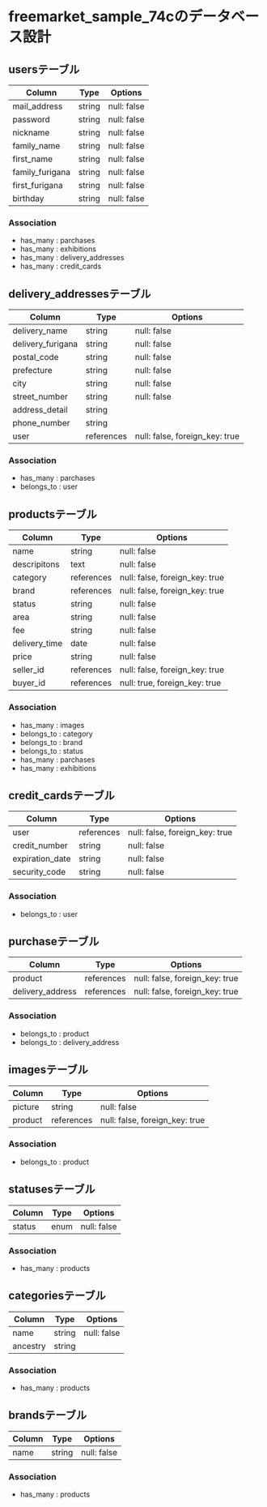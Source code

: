 # freemarket_sample_74cのデータベース設計
## usersテーブル
|Column|Type|Options|
|------|----|-------|
|mail_address|string|null: false|
|password|string|null: false|
|nickname|string|null: false|
|family_name|string|null: false|
|first_name|string|null: false|
|family_furigana|string|null: false|
|first_furigana|string|null: false|
|birthday|string|null: false|
### Association
- has_many : parchases
- has_many : exhibitions
- has_many : delivery_addresses
- has_many : credit_cards

## delivery_addressesテーブル
|Column|Type|Options|
|------|----|-------|
|delivery_name|string|null: false|
|delivery_furigana|string|null: false|
|postal_code|string|null: false|
|prefecture|string|null: false|
|city|string|null: false|
|street_number|string|null: false|
|address_detail|string||
|phone_number|string||
|user|references|null: false, foreign_key: true|
### Association
- has_many : parchases
- belongs_to : user
## productsテーブル
|Column|Type|Options|
|------|----|-------|
|name|string|null: false|
|descripitons|text|null: false|
|category|references|null: false, foreign_key: true|
|brand|references|null: false, foreign_key: true|
|status|string|null: false|
|area|string|null: false|
|fee|string|null: false|
|delivery_time|date|null: false|
|price|string|null: false|
|seller_id|references|null: false, foreign_key: true|
|buyer_id|references|null: true, foreign_key: true|
### Association
- has_many : images
- belongs_to : category
- belongs_to : brand
- belongs_to : status
- has_many : parchases
- has_many : exhibitions
## credit_cardsテーブル
|Column|Type|Options|
|------|----|-------|
|user|references|null: false, foreign_key: true|
|credit_number|string|null: false|
|expiration_date|string|null: false|
|security_code|string|null: false|
### Association
- belongs_to : user
## purchaseテーブル
|Column|Type|Options|
|------|----|-------|
|product|references|null: false, foreign_key: true|
|delivery_address|references|null: false, foreign_key: true|
### Association
- belongs_to : product
- belongs_to : delivery_address
## imagesテーブル
|Column|Type|Options|
|------|----|-------|
|picture|string|null: false|
|product|references|null: false, foreign_key: true|
### Association
- belongs_to : product
## statusesテーブル
|Column|Type|Options|
|------|----|-------|
|status|enum|null: false|
### Association
- has_many : products
## categoriesテーブル
|Column|Type|Options|
|------|----|-------|
|name|string|null: false|
|ancestry|string|
### Association
- has_many : products
## brandsテーブル
|Column|Type|Options|
|------|----|-------|
|name|string|null: false|
### Association
- has_many : products